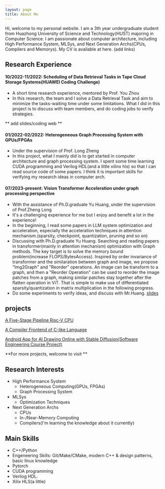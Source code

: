 ```yaml
---
layout: page
title: About Me
---
```



Hi, welcome to my personal website. I am a 3th year undergraduate student from Huazhong University of Science and Technology(HUST) majoring in Computer Science. I am passionate about computer architecture, including High Performance System, MLSys, and Next Generation Archs(CPUs, Compilers and Memorys).
My CV is available at here. (add links)

## Research Experience
#### 10/2022-11/2022: Scheduling of Data Retrieval Tasks in Tape Cloud Storage Systems(HUAWEI Coding Challenge)
- A short time research experience, mentored by Prof. You Zhou
- In this research, the team and I solve a Data Retrieval Task and aim to minimize the tasks-waiting time under some limitations. What I did in this project is to discuss with team members, and do coding jobs to verify strategies.

** add slides/coding web **

#### 01/2022-02/2022: Heterogeneous Graph Processing System with GPUs/FPGAs
- Under the supervision of Prof. Long Zheng
- In this project, what I mainly did is to get started in computer architecture and graph processing system. I spent some time learning CUDA programming and Verilog HDL(and a little xilinx hls) so that I can read source code of some papers. I think it is important skills for verifying my research ideas in computer arch.


#### 07/2023-present: Vision Transformer Acceleration under graph processing perspective
- With the assistance of Ph.D.graduate Yu Huang, under the supervision of Prof.Zheng Long
- It's a challenging experience for me but I enjoy and benefit a lot in the experience!
- In the beginning, I read some papers in LLM system optimization and acceleration, especially the acceleration techniques in attention mechanism.(sparsity, checkpoint, quantization, pruning and so on)
- Discussing with Ph.D.graduate Yu Huang. Searching and reading papers in transformer(mainly in attention mechanism) optimization with Graph methods. The key target is to solve the memory bound problem(increase FLOPS/BytesAccess). Inspired by order invariance of transformer and the similaration between graph and image, we propose "Img2Graph" and "Reorder" operations. An image can be transform to a graph, and then a "Reorder Operation" can be used to reorder the image patches from a graph, making similar patches stay together after the flatten operation in ViT. That is simple to make use of differentiated sparsity/quantization in matrix multiplication in the following progress.
- Do some experiments to verify ideas, and discuss with Mr.Huang.
[slides](https://github.com/N-E-E/personal-web-not-pure-poole-/raw/master/resource/research3-slide.pptx)

## projects
[A Five-Stage Pipeline Risc-V CPU](./_posts/2023-10-10-Riscv-CPU.md)

[A Compiler Frontend of C-like Language]()

[Android App for AI Drawing Online with Stable Diffusion(Software Engineering Course Project)]()

**For more projects, welcome to visit **


## Research Interests
- High Performance System
    - Heterogeneous Computing(GPUs, FPGAs)
    - Graph Processing System
- MLSys
    - Optimization Techniques
- Next Generation Archs
    - CPUs
    - In-/Near-Memory Computing
    - Compilers(I'm learning the knowledge about it currently)

## Main Skills
- C++/Python
- Engeneering Skills: Git/Make/CMake, modern C++ & design patterns, basic linux knowledge
- Pytorch
- CUDA programming
- Verilog HDL.
- Xilix HLS(a little)
